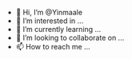 - 👋 Hi, I’m @Yinmaale
- 👀 I’m interested in ...
- 🌱 I’m currently learning ...
- 💞️ I’m looking to collaborate on ...
- 📫 How to reach me ...

<!---
Yinmaale/Yinmaale is a ✨ special ✨ repository because its `README.md` (this file) appears on your GitHub profile.
You can click the Preview link to take a look at your changes.
--->
